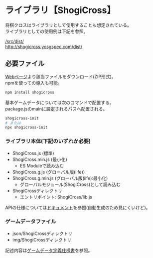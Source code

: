 # ライブラリ【ShogiCross】
将棋クロスはライブラリとして使用することも想定されている。  
ライブラリとしての使用例は下記を参照。

[/src/dist/](/src/dist/)  
http://shogicross.yosgspec.com/dist/  

## 必要ファイル
[Webページ](http://shogicross.yosgspec.com/)より該当ファイルをダウンロード(ZIP形式)。  
npmを使っての導入も可能。
```sh
npm install shogicross
```
基本ゲームデータについては次のコマンドで配置する。  
package.jsのmainに設定されるパスへ配置される。
```sh
shogicross-init
# または
npx shogicross-init
```

### ライブラリ本体(下記のいずれか必要)
* ShogiCross.js (標準)
* ShogiCross.min.js (最小化)
  * ES Moduleで読み込む
* ShogiCross.g.js (グローバル版(iife))
* ShogiCross.g.min.js (グローバル版(iife):最小化)
  * グローバルモジュール(ShogiCross)として読み込む
* ShogiCrossディレクトリ
  * エントリポイント: ShogiCross/lib.js

APIの仕様については[ドキュメント](http://shogicross.yosgspec.comdoc/api/)を参照(自動生成のため見にくいけど)。

### ゲームデータファイル
* json/ShogiCrossディレクトリ
* img/ShogiCrossディレクトリ

記述内容は[ゲームデータ定義仕様書](/doc/json/README.md)を参照。
